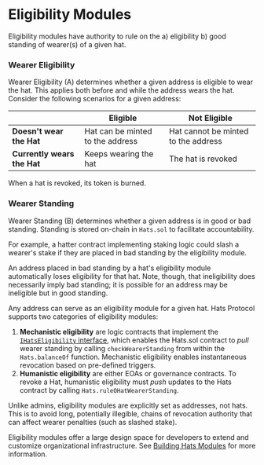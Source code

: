 # Eligibility Modules

Eligibility modules have authority to rule on the a) eligibility b) good standing of wearer(s) of a given hat.

### Wearer Eligibility

Wearer Eligibility (A) determines whether a given address is eligible to wear the hat. This applies both before and while the address wears the hat. Consider the following scenarios for a given address:

|                             | Eligible                         | Not Eligible                        |
| --------------------------- | -------------------------------- | ----------------------------------- |
| **Doesn't wear the Hat**    | Hat can be minted to the address | Hat cannot be minted to the address |
| **Currently wears the Hat** | Keeps wearing the hat            | The hat is revoked                  |

When a hat is revoked, its token is burned.

### Wearer Standing

Wearer Standing (B) determines whether a given address is in good or bad standing. Standing is stored on-chain in `Hats.sol` to facilitate accountability.

For example, a hatter contract implementing staking logic could slash a wearer's stake if they are placed in bad standing by the eligibility module.

An address placed in bad standing by a hat's eligibility module automatically loses eligibility for that hat. Note, though, that ineligibility does necessarily imply bad standing; it is possible for an address may be ineligible but in good standing.

Any address can serve as an eligibility module for a given hat. Hats Protocol supports two categories of eligibility modules:

1. **Mechanistic eligibility** are logic contracts that implement the [`IHatsEligibility` interface](../v1-protocol-spec/interfaces/ihatseligibility.sol.md), which enables the Hats.sol contract to _pull_ wearer standing by calling `checkWearerStanding` from within the `Hats.balanceOf` function. Mechanistic eligibility enables instantaneous revocation based on pre-defined triggers.
2. **Humanistic eligibility** are either EOAs or governance contracts. To revoke a Hat, humanistic eligibility must _push_ updates to the Hats contract by calling `Hats.ruleOHatWearerStanding`.

Unlike admins, eligibility modules are explicitly set as addresses, not hats. This is to avoid long, potentially illegible, chains of revocation authority that can affect wearer penalties (such as slashed stake).

Eligibility modules offer a large design space for developers to extend and customize organizational infrastructure. See [Building Hats Modules](../hats-modules/building-hats-modules/) for more information.

